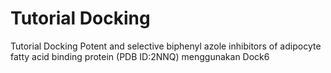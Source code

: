 # Tutorial Docking 
Tutorial Docking Potent and selective biphenyl azole inhibitors of adipocyte fatty acid binding protein (PDB ID:2NNQ) menggunakan Dock6
